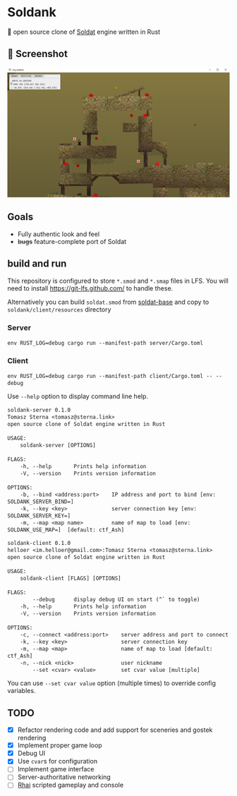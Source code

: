 # Soldank

🚧 open source clone of [Soldat](http://soldat.pl/) engine written in Rust

## 🚧 Screenshot

![WIP screenshot](sshot.png)

## Goals

* Fully authentic look and feel
* ~~bugs~~ feature-complete port of Soldat

## build and run

This repository is configured to store `*.smod` and `*.smap` files in LFS. You will need to install https://git-lfs.github.com/ to handle these.

Alternatively you can build `soldat.smod` from [soldat-base](https://github.com/Soldat/base) and copy to `soldank/client/resources` directory

### Server

    env RUST_LOG=debug cargo run --manifest-path server/Cargo.toml

### Client

    env RUST_LOG=debug cargo run --manifest-path client/Cargo.toml -- --debug

Use `--help` option to display command line help.

```
soldank-server 0.1.0
Tomasz Sterna <tomasz@sterna.link>
open source clone of Soldat engine written in Rust

USAGE:
    soldank-server [OPTIONS]

FLAGS:
    -h, --help       Prints help information
    -V, --version    Prints version information

OPTIONS:
    -b, --bind <address:port>    IP address and port to bind [env: SOLDANK_SERVER_BIND=]
    -k, --key <key>              server connection key [env: SOLDANK_SERVER_KEY=]
    -m, --map <map name>         name of map to load [env: SOLDANK_USE_MAP=]  [default: ctf_Ash]
```

```
soldank-client 0.1.0
helloer <im.helloer@gmail.com>:Tomasz Sterna <tomasz@sterna.link>
open source clone of Soldat engine written in Rust

USAGE:
    soldank-client [FLAGS] [OPTIONS]

FLAGS:
        --debug      display debug UI on start (^` to toggle)
    -h, --help       Prints help information
    -V, --version    Prints version information

OPTIONS:
    -c, --connect <address:port>    server address and port to connect
    -k, --key <key>                 server connection key
    -m, --map <map>                 name of map to load [default: ctf_Ash]
    -n, --nick <nick>               user nickname
        --set <cvar> <value>        set cvar value [multiple]
```

You can use `--set cvar value` option (multiple times) to override config variables.

## TODO

- [x] Refactor rendering code and add support for sceneries and gostek rendering
- [x] Implement proper game loop
- [x] Debug UI
- [x] Use `cvar`s for configuration
- [ ] Implement game interface
- [ ] Server-authoritative networking
- [ ] [Rhai](http://rhai.rs) scripted gameplay and console
